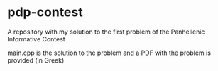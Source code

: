 # pdp-contest
A repository with my solution to the first problem of the Panhellenic Informative Contest

main.cpp is the solution to the problem and a PDF with the problem is provided (in Greek)
